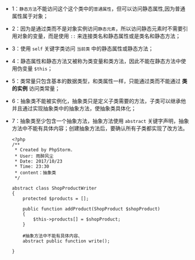 - 1：`静态方法`不能访问这个这个类中的`普通属性`，但可以访问静态属性,因为普通属性属于对象；


- 2：因为是通过类而不是对象实例访问`静态元素`，所以访问静态元素时不需要引用对象的变量，而是使用 `::` 来连接类名和静态属性或是类名和静态方法；


- 3：使用 `self` 关键字类访问 `当前类` 中的静态属性或静态方法；


- 4：静态属性和静态方法又被称为类变量和类方法，因此不能在静态方法中使用伪变量 `$this`；


- 5：类常量只包含基本的数据类型，和类属性一样，只能通过类而不能通过 **类的实例** 访问类常量；


- 6：抽象类不能被实例化，抽象类只是定义子类需要的方法，子类可以继承他并且通过实现抽象类中的抽象方法，使抽象类具体化；


- 7：抽象类至少包含一个抽象方法，抽象方法使用 `abstract` 关键字声明，抽象方法中不能有具体内容；创建抽象方法后，要确认所有子类都实现了改方法。

	```PhpStorm
	<?php
	/**
	 * Created by PhpStorm.
	 * User: 雨醉风尘
	 * Date: 2017/10/23
	 * Time: 23:30
	 * content：抽象类
	 */

	abstract class ShopProductWriter
	{
	    protected $products = [];

	    public function addProduct(ShopProduct $shopProduct)
	    {
	        $this->products[] = $shopProduct;
	    }

	    #抽象方法中不能有具体内容、
	    abstract public function write();

	}

	```
